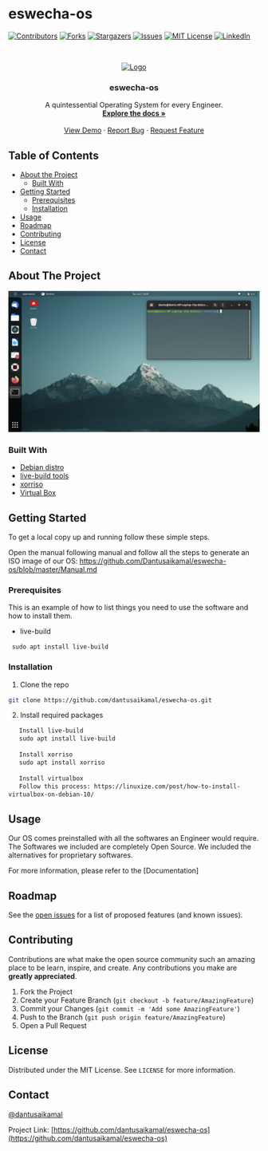 # eswecha-os


<!-- PROJECT SHIELDS -->

[![Contributors][contributors-shield]][contributors-url]
[![Forks][forks-shield]][forks-url]
[![Stargazers][stars-shield]][stars-url]
[![Issues][issues-shield]][issues-url]
[![MIT License][license-shield]][license-url]
[![LinkedIn][linkedin-shield]][linkedin-url]


<!-- PROJECT LOGO -->
<br />
<p align="center">
  <a href="https://github.com/dantusaikamal/eswecha-os">
    <img src="https://upload.wikimedia.org/wikipedia/commons/9/95/Swecha_Logo.png" alt="Logo" width="80" height="80">
  </a>

  <h3 align="center">eswecha-os</h3>

  <p align="center">
   A quintessential Operating System for every Engineer.
    <br />
    <a href="https://github.com/github_username/repo_name"><strong>Explore the docs »</strong></a>
    <br />
    <br />
    <a href="https://github.com/github_username/repo_name">View Demo</a>
    ·
    <a href="https://github.com/github_username/repo_name/issues">Report Bug</a>
    ·
    <a href="https://github.com/github_username/repo_name/issues">Request Feature</a>
  </p>
</p>



<!-- TABLE OF CONTENTS -->
## Table of Contents

* [About the Project](#about-the-project)
  * [Built With](#built-with)
* [Getting Started](#getting-started)
  * [Prerequisites](#prerequisites)
  * [Installation](#installation)
* [Usage](#usage)
* [Roadmap](#roadmap)
* [Contributing](#contributing)
* [License](#license)
* [Contact](#contact)



<!-- ABOUT THE PROJECT -->
## About The Project

![alt text](https://github.com/Dantusaikamal/eswecha-os/blob/master/images/img1.jpeg?raw=true)



### Built With

* [Debian distro]()
* [live-build tools]()
* [xorriso]()
* [Virtual Box]()



<!-- GETTING STARTED -->
## Getting Started

To get a local copy up and running follow these simple steps.

Open the manual following manual and follow all the steps to generate an ISO image of our OS:
https://github.com/Dantusaikamal/eswecha-os/blob/master/Manual.md

### Prerequisites

This is an example of how to list things you need to use the software and how to install them.
* live-build
```
 sudo apt install live-build
```

### Installation

1. Clone the repo
```sh
git clone https://github.com/dantusaikamal/eswecha-os.git
```
2. Install required packages
```
   Install live-build
   sudo apt install live-build

   Install xorriso
   sudo apt install xorriso

   Install virtualbox 
   Follow this process: https://linuxize.com/post/how-to-install-virtualbox-on-debian-10/
```



<!-- USAGE EXAMPLES -->
## Usage

Our OS comes preinstalled with all the softwares an Engineer would require. 
<br>
The Softwares we included are completely Open Source. We included the alternatives for proprietary softwares. 

For more information, please refer to the [Documentation]



<!-- ROADMAP -->
## Roadmap

See the [open issues](https://github.com/dantusaikamal/eswecha-os/issues) for a list of proposed features (and known issues).



<!-- CONTRIBUTING -->
## Contributing

Contributions are what make the open source community such an amazing place to be learn, inspire, and create. Any contributions you make are **greatly appreciated**.

1. Fork the Project
2. Create your Feature Branch (`git checkout -b feature/AmazingFeature`)
3. Commit your Changes (`git commit -m 'Add some AmazingFeature'`)
4. Push to the Branch (`git push origin feature/AmazingFeature`)
5. Open a Pull Request



<!-- LICENSE -->
## License

Distributed under the MIT License. See `LICENSE` for more information.



<!-- CONTACT -->
## Contact

[@dantusaikamal](https://twitter.com/saikamaldantu)

Project Link: [https://github.com/dantusaikamal/eswecha-os](https://github.com/dantusaikamal/eswecha-os)


<!-- MARKDOWN LINKS & IMAGES -->
<!-- https://www.markdownguide.org/basic-syntax/#reference-style-links -->
[contributors-shield]: https://img.shields.io/github/contributors/Dantusaikamal/eswecha-os.svg?style=flat-square
[contributors-url]: https://github.com/Dantusaikamal/eswecha-os/graphs/contributors
[forks-shield]: https://img.shields.io/github/forks/Dantusaikamal/eswecha-os.svg?style=flat-square
[forks-url]: https://github.com/Dantusaikamal/eswecha-os/network/members
[stars-shield]: https://img.shields.io/github/stars/Dantusaikamal/eswecha-os.svg?style=flat-square
[stars-url]: https://github.com/Dantusaikamal/eswecha-os/stargazers
[issues-shield]: https://img.shields.io/github/issues/Dantusaikamal/eswecha-os.svg?style=flat-square
[issues-url]: https://github.com/Dantusaikamal/eswecha-os/issues
[license-shield]: https://img.shields.io/github/license/Dantusaikamal/eswecha-os.svg?style=flat-square
[license-url]: https://github.com/Dantusaikamal/eswecha-os/blob/master/LICENSE.txt
[linkedin-shield]: https://img.shields.io/badge/-LinkedIn-black.svg?style=flat-square&logo=linkedin&colorB=555
[linkedin-url]: https://linkedin.com/in/Dantu-sai-kamal/
[product-screenshot]: images/screenshot.png


